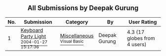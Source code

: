 ﻿<div align="center">

## All Submissions by Deepak Gurung

</div>

No.  | Submission | Category | By   | User Rating
---- | ---------- | -------- | ---- | -----------
1 | [Keyboard Party Light<br /><sup>2004-01-27 15:17:36</sup>](https://github.com/Planet-Source-Code/deepak-gurung-keyboard-party-light__1-53316) | [Miscellaneous<br /><sup>Visual Basic</sup>](../ByCategory/miscellaneous__1-1.md) | Deepak Gurung | 4.3 (17 globes from 4 users)

